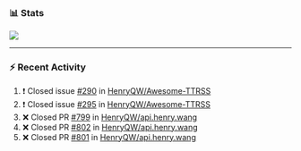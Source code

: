 ### :bar_chart: Stats

<a href="#">
  <img align="center" src="https://github-readme-stats.vercel.app/api?username=henryqw&count_private=true&show_icons=true" />
</a>
<!-- <a href="#">
  <img align="center" src="https://github-readme-stats-git-master.henryqw.vercel.app/api/top-langs/?username=HenryQW&layout=compact" />
</a> -->

---

### :zap: Recent Activity

<!--START_SECTION:activity-->

1. ❗️ Closed issue [#290](https://github.com/HenryQW/Awesome-TTRSS/issues/290) in [HenryQW/Awesome-TTRSS](https://github.com/HenryQW/Awesome-TTRSS)
2. ❗️ Closed issue [#295](https://github.com/HenryQW/Awesome-TTRSS/issues/295) in [HenryQW/Awesome-TTRSS](https://github.com/HenryQW/Awesome-TTRSS)
3. ❌ Closed PR [#799](https://github.com/HenryQW/api.henry.wang/pull/799) in [HenryQW/api.henry.wang](https://github.com/HenryQW/api.henry.wang)
4. ❌ Closed PR [#802](https://github.com/HenryQW/api.henry.wang/pull/802) in [HenryQW/api.henry.wang](https://github.com/HenryQW/api.henry.wang)
5. ❌ Closed PR [#801](https://github.com/HenryQW/api.henry.wang/pull/801) in [HenryQW/api.henry.wang](https://github.com/HenryQW/api.henry.wang)
<!--END_SECTION:activity-->
